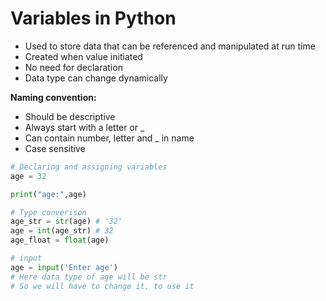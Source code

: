 # Variables in Python

* Used to store data that can be referenced and manipulated at run time
* Created when value initiated
* No need for declaration
* Data type can change dynamically

**Naming convention:**

* Should be descriptive
* Always start with a letter or \_
* Can contain number, letter and \_ in name
* Case sensitive

```python
# Declaring and assigning variables
age = 32

print("age:",age)

# Type converison
age_str = str(age) # '32'
age = int(age_str) # 32
age_float = float(age)

# input 
age = input('Enter age')
# Here data type of age will be str
# So we will have to change it, to use it
```
